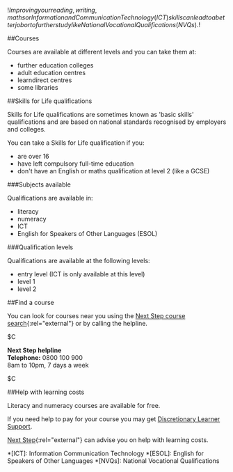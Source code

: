 $!Improving your reading, writing, maths or Information and Communication Technology (ICT) skills can lead to a better job or to further study like National Vocational Qualifications (NVQs).$!

##Courses

Courses are available at different levels and you can take them at:

- further education colleges
- adult education centres
- learndirect centres
- some libraries

##Skills for Life qualifications

Skills for Life qualifications are sometimes known as 'basic skills' qualifications and are based on national standards recognised by employers and colleges.  

You can take a Skills for Life qualification if you:

- are over 16
- have left compulsory full-time education
- don't have an English or maths qualification at level 2 (like a GCSE)

###Subjects available

Qualifications are available in:

- literacy
- numeracy
- ICT
- English for Speakers of Other Languages (ESOL) 

###Qualification levels

Qualifications are available at the following levels:

- entry level (ICT is only available at this level)
- level 1
- level 2

##Find a course

You can look for courses near you using the [Next Step course search](https://nextstep.direct.gov.uk/Improvingyourcareerthroughlearning/Choosingacourse/coursesearchlandingpage/Pages/default.aspx/ "Next Step course search"){:rel="external"} or by calling the helpline.

$C

**Next Step helpline**  
**Telephone:** 0800 100 900   
8am to 10pm, 7 days a week

$C

##Help with learning costs

Literacy and numeracy courses are available for free.

If you need help to pay for your course you may get [Discretionary Learner Support](/discretionary-learner-support "Discretionary Learner Support").

[Next Step](https://nextstep.direct.gov.uk/HelpAdviceandMoney/Money/Pages/default.aspx/ "Next Step"){:rel="external"} can advise you on help with learning costs. 

*[ICT]: Information Communication Technology
*[ESOL]: English for Speakers of Other Languages
*[NVQs]: National Vocational Qualifications

